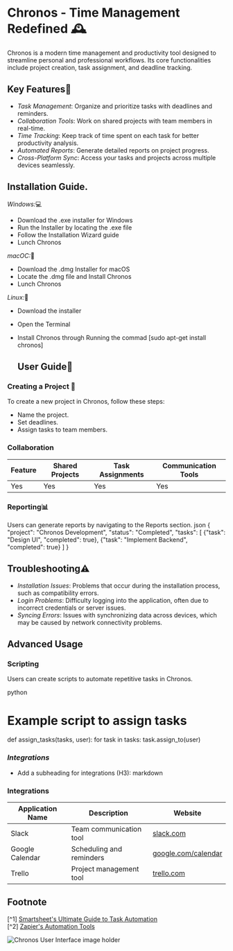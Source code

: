 # Chronos - Time Management Redefined 🕰️


Chronos is a modern time management and productivity tool designed to streamline personal and professional workflows. Its core functionalities include project creation, task assignment, and deadline tracking. 

## Key Features🔧

- *Task Management*: Organize and prioritize tasks with deadlines and reminders.
- *Collaboration Tools*: Work on shared projects with team members in real-time.
- *Time Tracking*: Keep track of time spent on each task for better productivity analysis.
- *Automated Reports*: Generate detailed reports on project progress.
- *Cross-Platform Sync*: Access your tasks and projects across multiple devices seamlessly.



## Installation Guide. 
*Windows:*💻
   + Download the .exe installer for Windows
+ Run the Installer by locating the .exe file
 + Follow the Installation Wizard guide
 + Lunch Chronos

*macOC:*🍏
+ Download the .dmg Installer for macOS
 + Locate the .dmg file and Install Chronos
  + Lunch Chronos

  *Linux:*🐧
+ Download the installer
+ Open the Terminal
+ Install Chronos through Running the commad [sudo apt-get install chronos]



  ## User Guide📖

### Creating a Project 📁

To create a new project in Chronos, follow these steps:
- Name the project.
- Set deadlines.
- Assign tasks to team members.


### Collaboration

| Feature            | Shared Projects | Task Assignments | Communication Tools |
|--------------------|----------------|------------------|---------------------|
| Yes                | Yes            | Yes              | Yes                 |



### Reporting📊

Users can generate reports by navigating to the Reports section.
json
{
  "project": "Chronos Development",
  "status": "Completed",
  "tasks": [
    {"task": "Design UI", "completed": true},
    {"task": "Implement Backend", "completed": true}
  ]
}

## Troubleshooting⚠️

- *Installation Issues*: Problems that occur during the installation process, such as compatibility errors.
- *Login Problems*: Difficulty logging into the application, often due to incorrect credentials or server issues.
- *Syncing Errors*: Issues with synchronizing data across devices, which may be caused by network connectivity problems.

## Advanced Usage


### Scripting


Users can create scripts to automate repetitive tasks in Chronos.

python
# Example script to assign tasks
def assign_tasks(tasks, user):
    for task in tasks:
        task.assign_to(user)


### *Integrations*  
- Add a subheading for integrations (H3):
markdown
### Integrations

| Application Name | Description                     | Website                   |
|------------------|---------------------------------|---------------------------|
| Slack            | Team communication tool         | [slack.com](https://slack.com)         |
| Google Calendar  | Scheduling and reminders        | [google.com/calendar](https://google.com/calendar) |
| Trello           | Project management tool         | [trello.com](https://trello.com)       |

## Footnote

[^1] [Smartsheet's Ultimate Guide to Task Automation](https://www.smartsheet.com/content/ultimate-guide-task-automation)  
[^2] [Zapier's Automation Tools](https://zapier.com)




![Chronos User Interface image holder](chronos_screenshot.png)
